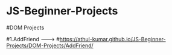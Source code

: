 # JS-Beginner-Projects

#DOM Projects

#1.AddFriend ---> #https://athul-kumar.github.io/JS-Beginner-Projects/DOM-Projects/AddFriend/
